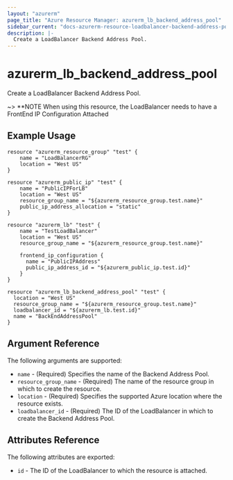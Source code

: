 ```yaml
---
layout: "azurerm"
page_title: "Azure Resource Manager: azurerm_lb_backend_address_pool"
sidebar_current: "docs-azurerm-resource-loadbalancer-backend-address-pool"
description: |-
  Create a LoadBalancer Backend Address Pool.
---
```


# azurerm\_lb\_backend\_address\_pool

Create a LoadBalancer Backend Address Pool.

~> **NOTE When using this resource, the LoadBalancer needs to have a FrontEnd IP Configuration Attached

## Example Usage

```
resource "azurerm_resource_group" "test" {
    name = "LoadBalancerRG"
    location = "West US"
}

resource "azurerm_public_ip" "test" {
    name = "PublicIPForLB"
    location = "West US"
    resource_group_name = "${azurerm_resource_group.test.name}"
    public_ip_address_allocation = "static"
}

resource "azurerm_lb" "test" {
    name = "TestLoadBalancer"
    location = "West US"
    resource_group_name = "${azurerm_resource_group.test.name}"

    frontend_ip_configuration {
      name = "PublicIPAddress"
      public_ip_address_id = "${azurerm_public_ip.test.id}"
    }
}

resource "azurerm_lb_backend_address_pool" "test" {
  location = "West US"
  resource_group_name = "${azurerm_resource_group.test.name}"
  loadbalancer_id = "${azurerm_lb.test.id}"
  name = "BackEndAddressPool"
}
```

## Argument Reference

The following arguments are supported:

* `name` - (Required) Specifies the name of the Backend Address Pool.
* `resource_group_name` - (Required) The name of the resource group in which to create the resource.
* `location` - (Required) Specifies the supported Azure location where the resource exists.
* `loadbalancer_id` - (Required) The ID of the LoadBalancer in which to create the Backend Address Pool. 

## Attributes Reference

The following attributes are exported:

* `id` - The ID of the LoadBalancer to which the resource is attached.
